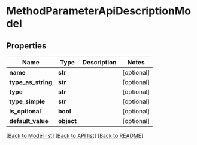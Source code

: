 # MethodParameterApiDescriptionModel


## Properties
Name | Type | Description | Notes
------------ | ------------- | ------------- | -------------
**name** | **str** |  | [optional] 
**type_as_string** | **str** |  | [optional] 
**type** | **str** |  | [optional] 
**type_simple** | **str** |  | [optional] 
**is_optional** | **bool** |  | [optional] 
**default_value** | **object** |  | [optional] 

[[Back to Model list]](../README.md#documentation-for-models) [[Back to API list]](../README.md#documentation-for-api-endpoints) [[Back to README]](../README.md)


